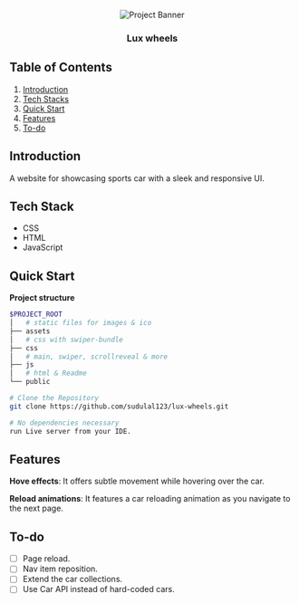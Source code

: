 <div align="center">
  <br />
    <a>
      <img src="https://github.com/sudulal123/lux-wheels/assets/86375908/76f4fb38-e359-442e-8d1d-5ba29d5cd3b6" alt="Project Banner">
    </a>
  <br />
  <h3 align="center">Lux wheels</h3>
</div>

## <a name="table">Table of Contents</a>

1. [Introduction](#introduction)
2. [Tech Stacks](#tech-stacks)
3. [Quick Start](#quick-start)
4. [Features](#features)
5. [To-do](#to-do)


## <a name="introduction"> Introduction </a>

A website for showcasing sports car with a sleek and responsive UI.


## <a name="tech-stacks"> Tech Stack </a>

- CSS
- HTML
- JavaScript


## <a name="quick-start"> Quick Start </a>

**Project structure**

```bash
$PROJECT_ROOT
│   # static files for images & ico
├── assets
│   # css with swiper-bundle
├── css
│   # main, swiper, scrollreveal & more
├── js
│   # html & Readme
└── public
```

```bash
# Clone the Repository
git clone https://github.com/sudulal123/lux-wheels.git

# No dependencies necessary
run Live server from your IDE.
```


## <a name="features"> Features </a>

**Hove effects**: It offers subtle movement while hovering over the car.

**Reload animations**: It features a car reloading animation as you navigate to the next page.


## <a name="to-do"> To-do </a>
- [ ] Page reload.
- [ ] Nav item reposition.
- [ ] Extend the car collections.
- [ ] Use Car API instead of hard-coded cars.
